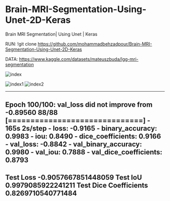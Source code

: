 # Brain-MRI-Segmentation-Using-Unet-2D-Keras
Brain MRI Segmentation| Using Unet | Keras

RUN:
!git clone https://github.com/mohammadbehzadpour/Brain-MRI-Segmentation-Using-Unet-2D-Keras

DATA:
https://www.kaggle.com/datasets/mateuszbuda/lgg-mri-segmentation

![index](https://user-images.githubusercontent.com/99409916/216483505-f8cacccd-aab6-40f6-85c7-6233fb439339.png)

![index1](https://user-images.githubusercontent.com/99409916/216483559-c4367334-4371-45a1-be11-d9410963f43f.png)
![index2](https://user-images.githubusercontent.com/99409916/216483569-e6c4bc44-ea4b-4973-9612-7b8cc828db6d.png)

--------------------------------------------------------------

Epoch 100/100: val_loss did not improve from -0.89560
88/88 [==============================] - 165s 2s/step - loss: -0.9165 - binary_accuracy: 0.9983 - iou: 0.8490 - dice_coefficients: 0.9166 - val_loss: -0.8842 - val_binary_accuracy: 0.9980 - val_iou: 0.7888 - val_dice_coefficients: 0.8793
-------------------------------------------------------------
Test Loss  -0.9057667851448059
Test IoU  0.9979085922241211
Test Dice Coefficients  0.8269710540771484
-------------------------------------------------------------
